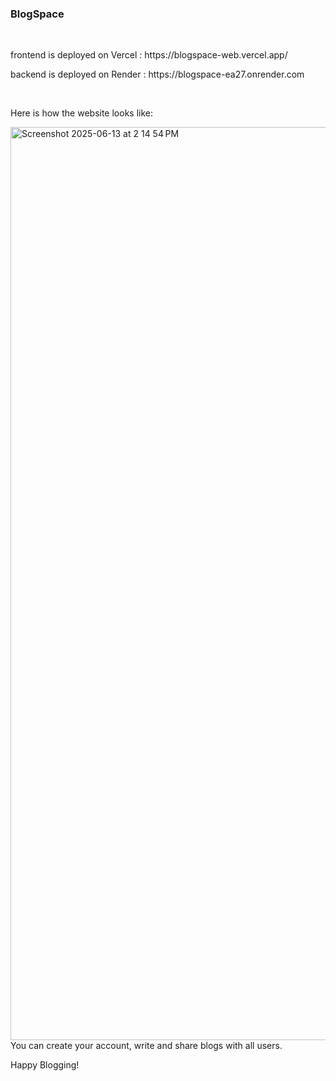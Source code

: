 <h3> BlogSpace </h3> <br>
<p>frontend is deployed on Vercel : https://blogspace-web.vercel.app/ </p>
<p>backend is deployed on Render : https://blogspace-ea27.onrender.com </p>
<br>

<p>Here is how the website looks like: </p>
<img width="1461" alt="Screenshot 2025-06-13 at 2 14 54 PM" src="https://github.com/user-attachments/assets/c827fe4e-9844-4263-9afb-4fff8aa23d8a" />


<br>
You can create your account, write and share blogs with all users.
<p> Happy Blogging! </p>
